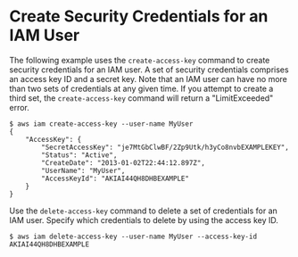 # Create Security Credentials for an IAM User<a name="cli-iam-create-creds"></a>

 The following example uses the `create-access-key` command to create security credentials for an IAM user\. A set of security credentials comprises an access key ID and a secret key\. Note that an IAM user can have no more than two sets of credentials at any given time\. If you attempt to create a third set, the `create-access-key` command will return a "LimitExceeded" error\.

```
$ aws iam create-access-key --user-name MyUser
{
    "AccessKey": {
        "SecretAccessKey": "je7MtGbClwBF/2Zp9Utk/h3yCo8nvbEXAMPLEKEY",
        "Status": "Active",
        "CreateDate": "2013-01-02T22:44:12.897Z",
        "UserName": "MyUser",
        "AccessKeyId": "AKIAI44QH8DHBEXAMPLE"
    }
}
```

Use the `delete-access-key` command to delete a set of credentials for an IAM user\. Specify which credentials to delete by using the access key ID\.

```
$ aws iam delete-access-key --user-name MyUser --access-key-id AKIAI44QH8DHBEXAMPLE
```